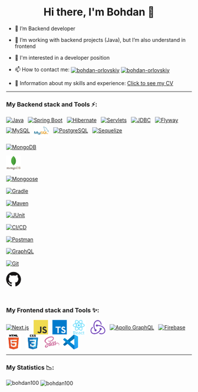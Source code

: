 <h1 align="center">Hi there, I'm Bohdan 👋</h1>

- 🌱 I’m Backend developer
- 🔭 I’m working with backend projects (Java), but I’m also understand in frontend 
- 👯 I'm interested in a developer position

- 📫 How to contact me: <a target="_blank" rel="noopener noreferrer" href="https://www.t.me/Bogdan_info"><img align="center" src="https://www.vectorlogo.zone/logos/telegram/telegram-icon.svg" alt="bohdan-orlovskiy" height="30" width="30" /></a>
  <a target="_blank" rel="noopener noreferrer" href="https://www.linkedin.com/in/bohdan-orlovskiy/"><img align="center" src="https://www.vectorlogo.zone/logos/linkedin/linkedin-tile.svg" alt="bohdan-orlovskiy" height="30" width="30" /></a>

- 📄 Information about my skills and experience: <a target="blank" rel="noopener noreferrer" href="https://portfolio-bohdan100.vercel.app/">Сlick to see my CV</a>

---

<h3 align="left">My Backend stack and Tools ⚡:</h3>

<p align="left">
 <!-- Java -->
  <a target="_blank" rel="noopener noreferrer" href="https://docs.oracle.com/en/java/"><img align="center" alt="Java" src="https://www.vectorlogo.zone/logos/java/java-icon.svg" height="40" width="40"/></a>&nbsp;&nbsp;
  <!-- Spring Boot -->
  <a target="_blank" rel="noopener noreferrer" href="https://docs.spring.io/spring-boot/index.html"><img align="center" alt="Spring Boot" src="https://www.vectorlogo.zone/logos/springio/springio-icon.svg" height="40" width="40"/></a>&nbsp;&nbsp;
  <!-- Hibernate -->
  <a target="_blank" rel="noopener noreferrer" href="https://hibernate.org"><img align="center" alt="Hibernate" src="https://www.vectorlogo.zone/logos/hibernate/hibernate-icon.svg" height="40" width="40"/></a>&nbsp;&nbsp;
  <!-- Servlets -->
  <a target="_blank" rel="noopener noreferrer" href="https://docs.oracle.com/javaee/7/api/javax/servlet/Servlet.html"><img align="center" alt="Servlets" src="https://www.vectorlogo.zone/logos/java/java-icon.svg" height="40" width="40"/></a>&nbsp;&nbsp;
    <!-- JDBC -->
  <a target="_blank" rel="noopener noreferrer" href="https://docs.oracle.com/javase/8/docs/technotes/guides/jdbc/"><img align="center" alt="JDBC" src="https://www.vectorlogo.zone/logos/java/java-icon.svg" height="40" width="40"/></a>&nbsp;&nbsp;
  <!-- Flyway -->
  <a target="_blank" rel="noopener noreferrer" href="https://flywaydb.org"><img align="center" alt="Flyway" src="https://www.vectorlogo.zone/logos/flywaydb/flywaydb-icon.svg" height="40" width="40"/></a>&nbsp;&nbsp;
  <!-- MySQL 1 -->
  <a target="_blank" rel="noopener noreferrer" href="https://www.mysql.com/"><img align="center" alt="MySQL" src="https://www.vectorlogo.zone/logos/mysql/mysql-ar21.svg" height="40" width="40"/></a>&nbsp;&nbsp;
  <!-- MySQL 2 -->
  <a target="_blank" rel="noopener noreferrer" href="https://mariadb.com/kb/en/documentation/"><img align="center" alt="MySQL" src="https://raw.githubusercontent.com/devicons/devicon/master/icons/mysql/mysql-original-wordmark.svg" height="40" width="40"/></a>&nbsp;&nbsp;
  <!-- PostgreSQL -->
  <a target="_blank" rel="noopener noreferrer" href="https://www.postgresql.org"><img align="center" alt="PostgreSQL" src="https://www.vectorlogo.zone/logos/postgresql/postgresql-icon.svg" height="40" width="40"/></a>&nbsp;&nbsp;
  <!-- Sequelize -->
  <a target="_blank" rel="noopener noreferrer" href="https://sequelize.org/docs/v6/getting-started/"><img align="center" alt="Sequelize" src="https://www.vectorlogo.zone/logos/sequelizejs/sequelizejs-icon.svg" height="40" width="40"/></a>&nbsp;&nbsp;

  <!-- MongoDB 1 -->
  <a target="_blank" rel="noopener noreferrer" href="https://www.mongodb.com/"><img align="center" alt="MongoDB" src="https://www.vectorlogo.zone/logos/mongodb/mongodb-ar21.svg" height="40" width="40"/></a>&nbsp;&nbsp;
  <!-- MongoDB 2 -->
  <a target="_blank" rel="noopener noreferrer" href="https://www.mongodb.com/"><img align="center" alt="MongoDB" src="https://raw.githubusercontent.com/devicons/devicon/master/icons/mongodb/mongodb-original-wordmark.svg" height="40" width="40"/></a>&nbsp;&nbsp;
  <!-- Mongoose -->
  <a target="_blank" rel="noopener noreferrer" href="https://mongoosejs.com/docs/"><img align="center" alt="Mongoose" src="https://mongoosejs.com/docs/images/mongoose5_62x30_transparent.png" height="40" width="40"/></a>&nbsp;&nbsp;
  
  <!-- Gradle -->
  <a target="_blank" rel="noopener noreferrer" href="https://gradle.org"><img align="center" alt="Gradle" src="https://www.vectorlogo.zone/logos/gradle/gradle-icon.svg" height="40" width="40"/></a>&nbsp;&nbsp;
  <!-- Maven -->
  <a target="_blank" rel="noopener noreferrer" href="https://maven.apache.org"><img align="center" alt="Maven" src="https://www.vectorlogo.zone/logos/apache_maven/apache_maven-icon.svg" height="40" width="40"/></a>&nbsp;&nbsp;
  <!-- JUnit -->
  <a target="_blank" rel="noopener noreferrer" href="https://junit.org/junit5/"><img align="center" alt="JUnit" src="https://www.vectorlogo.zone/logos/junit/junit-icon.svg" height="40" width="40"/></a>&nbsp;&nbsp;
  <!-- CI/CD -->
  <a target="_blank" rel="noopener noreferrer" href="https://www.atlassian.com/continuous-delivery"><img align="center" alt="CI/CD" src="https://www.vectorlogo.zone/logos/jenkins/jenkins-icon.svg" height="40" width="40"/></a>&nbsp;&nbsp;
  <!-- Postman -->
  <a target="_blank" rel="noopener noreferrer" href="https://learning.postman.com/docs/introduction/overview/"><img align="center" alt="Postman" src="https://www.vectorlogo.zone/logos/getpostman/getpostman-icon.svg" height="40" width="40"></a>&nbsp;&nbsp;
  <!-- GraphQL -->
  <a target="_blank" rel="noopener noreferrer" href="https://graphql.org"><img align="center" alt="GraphQL" src="https://www.vectorlogo.zone/logos/graphql/graphql-icon.svg" height="40" width="40"/></a>&nbsp;&nbsp;
  <!-- Git -->
  <a target="_blank" rel="noopener noreferrer" href="https://git-scm.com/doc"><img align="center" alt="Git" src="https://www.vectorlogo.zone/logos/git-scm/git-scm-icon.svg" height="40" width="40"/></a>&nbsp;&nbsp;
  <!-- GitHub -->
  <a target="_blank" rel="noopener noreferrer" href="https://github.com"><img align="center" alt="GitHub" src="https://raw.githubusercontent.com/github/explore/78df643247d429f6cc873026c0622819ad797942/topics/github/github.png" height="40" width="40"/></a>&nbsp;&nbsp;
</p>&nbsp;&nbsp;
<h3 align="left">My Frontend stack and Tools ✨:</h3> 

<p align="left">
<a target="_blank" rel="noopener noreferrer" href="https://nextjs.org/docs"><img align="center" alt="Next.js" src="https://encrypted-tbn0.gstatic.com/images?q=tbn:ANd9GcR2quKRX2nRdpil6la8wQNSyyPWo9rJ5PyAuA&usqp=CAU" height="40" width="40"></a>&nbsp;&nbsp; 
<a target="_blank" rel="noopener noreferrer" href="https://developer.mozilla.org/en-US/docs/Web/JavaScript"><img align="center" alt="JavaScript" src="https://raw.githubusercontent.com/devicons/devicon/master/icons/javascript/javascript-original.svg" height="40" width="40"/></a>&nbsp;&nbsp;
<a target="_blank" rel="noopener noreferrer" href="https://www.typescriptlang.org/"><img align="center" alt="TypeScript" src="https://raw.githubusercontent.com/devicons/devicon/master/icons/typescript/typescript-original.svg" height="40" width="40"/></a>&nbsp;&nbsp;
<a target="_blank" rel="noopener noreferrer" href="https://reactjs.org/"><img align="center" alt="React" src="https://raw.githubusercontent.com/devicons/devicon/master/icons/react/react-original-wordmark.svg" height="40" width="40"/></a>&nbsp;&nbsp;
<a target="_blank" rel="noopener noreferrer" href="https://redux.js.org"><img align="center" src="https://raw.githubusercontent.com/devicons/devicon/master/icons/redux/redux-original.svg" alt="Redux" height="40" width="40"/></a>&nbsp;&nbsp;
<a target="_blank" rel="noopener noreferrer" href="https://graphql.org"><img align="center" alt="Apollo GraphQL" src="https://www.vectorlogo.zone/logos/apollographql/apollographql-icon.svg" height="40" width="40"/></a>&nbsp;&nbsp;
<a target="_blank" rel="noopener noreferrer" href="https://firebase.google.com/"><img align="center" alt="Firebase" src="https://www.vectorlogo.zone/logos/firebase/firebase-icon.svg" height="40" width="40"/></a>&nbsp;&nbsp;
<a target="_blank" rel="noopener noreferrer" href="https://developer.mozilla.org/en-US/docs/Web/HTML"><img align="center" alt="HTML5" src="https://raw.githubusercontent.com/github/explore/80688e429a7d4ef2fca1e82350fe8e3517d3494d/topics/html/html.png" height="40" width="40"/></a>&nbsp;&nbsp;
<a target="_blank" rel="noopener noreferrer" href="https://developer.mozilla.org/en-US/docs/Web/CSS"><img align="center" alt="CSS3" src="https://raw.githubusercontent.com/github/explore/80688e429a7d4ef2fca1e82350fe8e3517d3494d/topics/css/css.png" height="40" width="40"/></a>&nbsp;&nbsp;
<a target="_blank" rel="noopener noreferrer" href="https://sass-lang.com/documentation/"><img align="center" alt="Sass" src="https://raw.githubusercontent.com/github/explore/80688e429a7d4ef2fca1e82350fe8e3517d3494d/topics/sass/sass.png" height="40" width="40"/></a>&nbsp;&nbsp;
<a target="_blank" rel="noopener noreferrer" href="https://code.visualstudio.com/"><img align="center" alt="Visual Studio Code" src="https://raw.githubusercontent.com/github/explore/80688e429a7d4ef2fca1e82350fe8e3517d3494d/topics/visual-studio-code/visual-studio-code.png" height="40" width="40"/></a>
</p>

---

<h3 align="left">My Statistics 📉:</h3>

<div>
<p><img align="left" src="https://github-readme-stats.vercel.app/api/top-langs?username=bohdan100&show_icons=true&locale=en&layout=compact" alt="bohdan100" /></p>

<p>&nbsp;<img align="center" src="https://github-readme-stats.vercel.app/api?username=bohdan100&show_icons=true&locale=en" alt="bohdan100" /></p>
</div>

<!-- + <a target="_blank" rel="noopener noreferrer" href="https://tailwindcss.com/"><img align="left" alt="Tailwind" width="36px" src="https://www.vectorlogo.zone/logos/tailwindcss/tailwindcss-icon.svg" style="max-width: 100%;"/></a> -->

